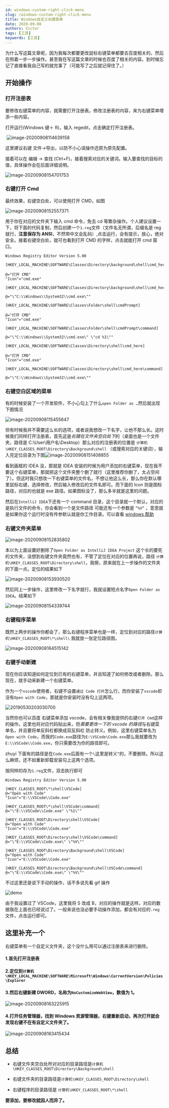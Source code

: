 ```yaml
---
id: windows-custom-right-click-menu
slug: /windows-custom-right-click-menu
title: Windows自定义右键菜单
date: 2020-09-08
authors: Victor
tags: [工具]
keywords: [工具]
---
```


为什么写这篇文章呢，因为我每次都要更改鼠标右键菜单都要去百度相关的，然后在照着一步一步操作。甚至我在写这篇文章的时候也百度了相关的内容。到时候忘记了直接看我自己写的就完事了（可能写了之后就记得住了。）

<!-- truncate -->

## 开始操作

### 打开注册表

要修改右键菜单的内容，就需要打开注册表。修改注册表的内容，来为右键菜单增添一些内容。

打开运行(Windows 键＋ R)，输入 regedit，点击确定打开注册表。

​ ![image-20200908114639158](https://img.Victor.cn/image-20200908114639158.png)

这里建议右键 文件->导出，以防不小心误操作还原为原先配置。

接着可以在 编辑 -> 查找 (Ctrl+F)，接着搜索对应的关键词。输入要查找的目标的值，具体操作会在后面详细说明。

![image-20200908154701753](https://img.Victor.cn/image-20200908154701753.png)

### 右键打开 Cmd

最终效果，右键空白处，可以使用打开 CMD，如图

![image-20200908152557371](https://img.Victor.cn/image-20200908152557371.png)

用于你在对应的文件夹下输入 cmd 命令，免去 cd 等繁杂操作。个人建议设置一下，将下面的代码复制，然后创建一个`1.reg`文件（文件名无所谓，后缀名是 reg 就行，**注意保存为 ANSI**，不然带中文会乱码）,点击运行，会有提示，放心，绝对安全。接着右键空白处，就可也看到打开 CMD 的字样，点击就能打开 cmd 窗口。

```shell
Windows Registry Editor Version 5.00

[HKEY_LOCAL_MACHINE\SOFTWARE\Classes\Directory\background\shell\cmd_here]

@="打开 CMD"
"Icon"="cmd.exe"

[HKEY_LOCAL_MACHINE\SOFTWARE\Classes\Directory\background\shell\cmd_here\command]

@="\"C:\\Windows\\System32\\cmd.exe\""

[HKEY_LOCAL_MACHINE\SOFTWARE\Classes\Folder\shell\cmdPrompt]

@="打开 CMD"
"Icon"="cmd.exe"

[HKEY_LOCAL_MACHINE\SOFTWARE\Classes\Folder\shell\cmdPrompt\command]

@="\"C:\\Windows\\System32\\cmd.exe\" \"cd %1\""

[HKEY_LOCAL_MACHINE\SOFTWARE\Classes\Directory\shell\cmd_here]

@="打开 CMD"
"Icon"="cmd.exe"

[HKEY_LOCAL_MACHINE\SOFTWARE\Classes\Directory\shell\cmd_here\command]

@="\"C:\\Windows\\System32\\cmd.exe\""
```

### 右键空白区域的菜单

有的时候安装了一个开发软件，不小心勾上了什么`open Folder as …`然后就出现下图情况

![image-20200908115455647](https://img.Victor.cn/image-20200908115455647.png)

但有时候我并不需要这么长的选项，或者说我想改一下名字，让他不那么长。这时候我们同样打开注册表，首先这是*右键在文件夹空白处下*的（桌面也是一个文件夹，路径是 C:\User\用户名\Desktop）那么对应的注册表的位置是 `计算机\HKEY_CLASSES_ROOT\Directory\Background\shell` （或搜索对应的关键词），输入完定位目录为下图![image-20200908151408855](https://img.Victor.cn/image-20200908151408855.png)

看到画框的 IDEA 没，那就是 IDEA 安装的时候为用户添加的右键菜单，现在我不要这个右键菜单，那就把这个文件夹整个删了就行（这里推荐你删了，太占空间了）。但这时我只想改一下右键菜单的文件名，不想让他这么长，那么你在默认哪里鼠标右键，选择修改，然后输入修改后的文件名即可。而下面的 Icon 则是图标路径，对应的也就是 exe 路径。如果图标没了，那么多半就是这里的问题。

然后在`IntelliJ IDEA`下还有一个 command 目录，这个目录就一个默认，对应的是执行文件的命令，你会看到一个是文件路径 可能还有一个参数是 `”%V“` ，意思就是如果你这个运行时没有传参默认就是你工作目录。可以查看 [windows 帮助](https://superuser.com/questions/136838/which-special-variables-are-available-when-writing-a-shell-command-for-a-context)

### 右键文件夹菜单

![image-20200908152835802](https://img.Victor.cn/image-20200908152835802.png)

本以为上面设置好删除了`Open Folder as IntelliJ IDEA Project` 这个长的要死的文件夹，没想到右键文件夹竟然也有，不管了定位在对应的位置再说，路径 `计算机\HKEY_CLASSES_ROOT\Directory\shell`，我擦，原来就在上一步操作的文件夹的下面一点。定位的结果如下

![image-20200908153930520](https://img.Victor.cn/image-20200908153930520.png)

然后同上一步操作，这里修改一下名字就行，我就设置短点名字`Open Folder as IDEA`。结果如下

![image-20200908154339744](https://img.Victor.cn/image-20200908154339744.png)

### 右键程序菜单

既然上两步的操作你都会了，那么右键程序菜单也是一样，定位到对应的路径`计算机\HKEY_CLASSES_ROOT\*\shell\` 我就放一张定位路径图。

![image-20200908164515142](https://img.Victor.cn/image-20200908164515142.png)

### 右键手动新建

现在你应该知道如何定位到已有的右键菜单，并且知道了如何修改或者删除。那么现在，就手动来新建一个右键菜单。

作为一个`vscode`使用者，右键不设置`通过 Code 打开`怎么行，而你安装了`vscode`却没有`Open with Code`，那就是你安装时没有勾上这两项。

![20190530203030700](https://img.Victor.cn/20190530203030700.png)

当然你也可以百度 右键菜单添加 vscode，会有相关像我提供的右键`打开 Cmd`这样的操作。这里也将对应代码贴出来，但*需要更改一下的 vscode 的路径*与右键菜单名，并且要将单反斜杠都换成双反斜杠 防止转义。例如，这里右键菜单名为`Open with Code`，而我的`Code.exe`路径为`E:\VSCode\Code.exe`那么我就要改为`E:\\VSCode\\Code.exe`，你只需要改为你的路径即可。

zhuyi 下面有的路径是在`Code.exe`后面有一个`\`这里是转义`“`的，不要删除。所以这么麻烦，还不如重新卸载安装勾上这两个选项。

按同样的存为`1.reg`文件，双击执行即可

```shell
Windows Registry Editor Version 5.00

[HKEY_CLASSES_ROOT\*\shell\VSCode]
@="Open with Code"
"Icon"="E:\\VSCode\\Code.exe"

[HKEY_CLASSES_ROOT\*\shell\VSCode\command]
@="\"E:\\VSCode\\Code.exe" \"%1\""

[HKEY_CLASSES_ROOT\Directory\shell\VSCode]
@="Open with Code"
"Icon"="E:\\VSCode\\Code.exe"

[HKEY_CLASSES_ROOT\Directory\shell\VSCode\command]
@="\"E:\\VSCode\\Code.exe\" \"%V\""

[HKEY_CLASSES_ROOT\Directory\Background\shell\VSCode]
@="Open with Code"
"Icon"="E:\\VSCode\\Code.exe"

[HKEY_CLASSES_ROOT\Directory\Background\shell\VSCode\command]
@="\"E:\\VSCode\\Code.exe\" \"%V\""
```

不过这里还是说下手动的操作，话不多说先看 gif 操作

![demo](https://img.Victor.cn/demo.gif)

由于我设置过了 VSCode，这里我将 S 改成 B，对应的操作就是这样。对应的数据我在上面也已经说过了。一般来说也没必要手动操作添加，都会有对应的`.reg`文件，点击运行即可。

## 这里补充一个

右键菜单有一个自定义文件夹，这个没什么用可以通过注册表来进行删除。

#### 1.首先打开注册表

#### 2.定位到`计算机\HKEY_LOCAL_MACHINE\SOFTWARE\Microsoft\Windows\CurrentVersion\Policies\Explorer`

#### 3.然后右键新建 DWORD，名称为`NoCustomizeWebView`，数值为 1。

![image-20200908163225915](https://img.Victor.cn/image-20200908163225915.png)

#### 4.打开任务管理器，找到 Windows 资源管理器，右键重新启动，再次打开就会发现右键不在有自定义文件夹了。

![image-20200908163415434](https://img.Victor.cn/image-20200908163415434.png)

## 总结

- 右键文件夹空白处所对对应的目录路径是`计算机\HKEY_CLASSES_ROOT\Directory\Background\shell`

- 右键文件夹的目录路径是`计算机\HKEY_CLASSES_ROOT\Directory\shell`

- 右键程序的目录路径是 `计算机\HKEY_CLASSES_ROOT\*\shell`

**要添加，要修改就因人而异了。**
